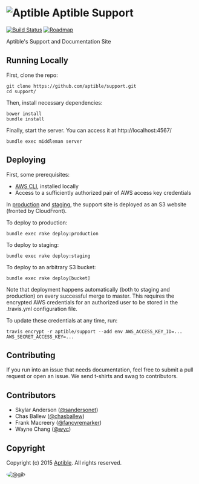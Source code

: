 # ![Aptible](http://aptible-media-assets-manual.s3.amazonaws.com/tiny-github-icon.png) Aptible Support

[![Build Status](https://travis-ci.org/aptible/support.png?branch=master)](https://travis-ci.org/aptible/support)
[![Roadmap](https://badge.waffle.io/aptible/support.svg?label=ready&title=roadmap)](http://waffle.io/aptible/support)

Aptible's Support and Documentation Site

## Running Locally

First, clone the repo:

    git clone https://github.com/aptible/support.git
    cd support/

Then, install necessary dependencies:

    bower install
    bundle install

Finally, start the server. You can access it at http://localhost:4567/

    bundle exec middleman server

## Deploying

First, some prerequisites:

* [AWS CLI](http://aws.amazon.com/cli/), installed locally
* Access to a sufficiently authorized pair of AWS access key credentials

In [production](https://support.aptible.com) and [staging](https://support.aptible-staging.com), the support site is deployed as an S3 website (fronted by CloudFront).

To deploy to production:

    bundle exec rake deploy:production

To deploy to staging:

    bundle exec rake deploy:staging

To deploy to an arbitrary S3 bucket:

    bundle exec rake deploy[bucket]

Note that deployment happens automatically (both to staging and production) on every successful merge to master. This requires the encrypted AWS credentials for an authorized user to be stored in the .travis.yml configuration file.

To update these credentials at any time, run:

    travis encrypt -r aptible/support --add env AWS_ACCESS_KEY_ID=... AWS_SECRET_ACCESS_KEY=...

## Contributing

If you run into an issue that needs documentation, feel free to submit a pull request or open an issue. We send t-shirts and swag to contributors.

## Contributors

* Skylar Anderson ([@sandersonet](https://github.com/sandersonet))
* Chas Ballew ([@chasballew](https://github.com/chasballew))
* Frank Macreery ([@fancyremarker](https://github.com/fancyremarker))
* Wayne Chang ([@wyc](https://github.com/wyc))

## Copyright

Copyright (c) 2015 [Aptible](https://www.aptible.com). All rights reserved.

[<img src="https://secure.gravatar.com/avatar/566f0093e212d9b808c0cece8a32480e?s=60" style="border-radius: 50%;" alt="@gib" />](https://github.com/gib)

